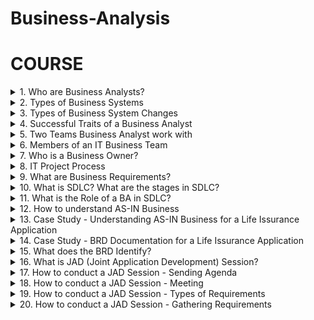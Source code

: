 # Business-Analysis

# COURSE

<details>
<summary>1. Who are Business Analysts? </summary>

## Who are Business Analysts?

- Business Analysts were also called Systems Analysts.
- Business Analysts analyze Business Systems to enable change in an enterprise, by defining needs and recommending solutions that deliver value to stakeholders.
- Business Analysts gather requirements with respect to any changes to be made to Internal or External Business Systems.
  
</details>

<details>
<summary>2. Types of Business Systems </summary>

## Types of Business Systems:

1. Internal System - These are systems used by employees or staff of the organisation. eg. Salesforce, POS Systems.
2. External System - These are systems used by the customers. eg. Self-Checkout Machines, A Company Website.

![image](https://github.com/omeatai/src-Business-Analysis/assets/32337103/9237b3f4-da26-4443-a2bf-cc4d042ceb15)

</details>

<details>
<summary>3. Types of Business System Changes </summary>
  
## Types of Business System Changes

1. New System - This is creating a stand-alone system or new product.
2. System Enhancement - This is adding more features or changes to an existing System.
3. System Re-engineering - This is completely upgrading the system to a new platform to replace the old system. Reverse Engineering can be used to capture requirements.

![image](https://github.com/omeatai/src-Business-Analysis/assets/32337103/715673b1-34e6-4b1e-b672-63869a5f1d1f)
![image](https://github.com/omeatai/src-Business-Analysis/assets/32337103/03388173-8c21-45b8-97b1-086125806d0b)

</details>

<details>
<summary>4. Successful Traits of a Business Analyst </summary>
  
## Successful Traits of a Business Analyst

1. Interpersonal Skills - Ability to be a people person
2. Elicitation Skills - Ability to Ask Questions
3. Documentation Skills - Ability to Take Notes
4. Communication Skills
5. Listening Skills

</details>

<details>
<summary>5. Two Teams Business Analyst work with </summary>
  
## Two Teams Business Analyst work with

1. Business Team (Stakeholders)
2. IT Project Team

![image](https://github.com/omeatai/src-Business-Analysis/assets/32337103/1c9fbad3-4977-460b-9d3e-6db71ade775c)

</details>

<details>
<summary>6. Members of an IT Business Team </summary>
  
## Members of an IT Business Team

1. Project Manager
2. Business Analyst
3. System Architect
4. Developers or Programmers
5. Database Administrator (DBA)
6. Quality Assurance or Analyst (QA)

### Project Manager

- Manages the IT Team
- Makes sure the Project is completed in the given timeframe
- Defines budget based on Scope
- Provides status update of project

### Business Analyst

- Elicits and documents High-level Requirements (Scope) within Business Requirements document
- Analyses scope and breaks down High-level requirements into Functional Requirements Document(FRD), Use Cases, or User Stories

### Systems Analyst

- Creates System Design based on requirements

### Developers or Programmers

- Writes code based on requirements

### Database Administrator (DBA)

- Designs the Database and creates fields for inputs from the system
- Saves the Data in the Database

### Quality Assurance or Analyst (QA)

- Ensures that the changes made to the system meet the requirements
- Tests the system

![image](https://github.com/omeatai/src-Business-Analysis/assets/32337103/71369790-4e5d-4046-bb4a-13465d816094)
![image](https://github.com/omeatai/src-Business-Analysis/assets/32337103/4f29d344-c52b-47c7-9d22-0c29e9628ce2)

</details>

<details>
<summary>7. Who is a Business Owner? </summary>

## Who is a Business Owner?

- A Business Owner is responsible for running the LOB of an Organisation.
- They identify the need of an IT Project
- They are the Project Sponsor
- L.O.B - Line of Business
- Project Sponsor - Financially responsible for the Project

![image](https://github.com/omeatai/src-Business-Analysis/assets/32337103/6a6725c9-9ad8-4a95-b82e-625c3aca2055)

</details>

<details>
<summary>8. IT Project Process </summary>
  
## IT Project Process

- The Business Owner hires a Project Manager
- The Project Manager hires the IT Team
- The IT Team will ask the Business Owner for a Business Requirement Document (BRD) to know what change is to be made
- The Business Analyst will setup meetings and elicit needs to create a BRD with high-level requirements (scope) in the absence of none
- The Project Manager will create a Project Charter to determine how much Time + Budget will be required for the Project
- A Project Kickoff meeting is conducted to start the project
- This leads to the start of the Software/System Developement Life Cycle (SDLC)

![image](https://github.com/omeatai/src-Business-Analysis/assets/32337103/9fb21cdc-3cfe-46b7-8753-46c551643679)
![image](https://github.com/omeatai/src-Business-Analysis/assets/32337103/2fa73dfe-c2e3-46d3-ac3e-89d1329c55ed)

</details>

<details>
<summary>9. What are Business Requirements? </summary>
  
## What are Business Requirements?

- Business Requirements are high level requirements used to define the project goals
- Every Business Requirements would identify a functionality that can be performed within a system

<img width="929" alt="image" src="https://github.com/omeatai/src-Business-Analysis/assets/32337103/8acf0504-67d2-42ed-8210-a30c5f31d391">
<img width="929" alt="image" src="https://github.com/omeatai/src-Business-Analysis/assets/32337103/2b2959ed-84e7-41ba-b904-91c0b9c9db44">

</details>

<details>
<summary>10. What is SDLC? What are the stages in SDLC? </summary>

## What is SDLC? What are the stages in SDLC?

- SDLC is Software/System Developement Life Cycle
- SDLC is the Life cycle of the Product

## Stages in SDLC

1. Requirements Gathering
2. Analysis
3. Design
4. Implementation
5. Testing
6. Deployment

![image](https://github.com/omeatai/src-Business-Analysis/assets/32337103/04046b3a-be77-4162-ad43-adcb196bf844)

1. Requirements Gathering -

- The Business Analyst will elicit from the Business Owner the scope of the project.
- The Business Owner will help the Business Analyst identify who the SMEs are for each module.
- The Business Owner will refer the Business Analyst to the SME to gather more high-level requirements for the project.
- The Business Analyst will set up meetings with the SME to gather the requirements.
- SME - Subject Matter Expert

2. Analysis -

- At this stage, the Business Requirements Document is created. 
- All the high-level requirements that the BA has gathered in the requirement gathering phase are now refined into Functional Requirements Documents, Use Cases or User Stories.
- The Requirements Freeze Date is set - This is the last day of the analysis or making changes to the requirements when the stakeholders sign-off on the BRD.

3. Design -

- The System Architect creates the design based on the requirements.

4. Implementation -

- The developers or the programmers implement the designs for the project using code according to the business requirements.
- The developers write the code while the DBA start creating the database.
- If the developers have any technical question, they go to the System Architect.
- If the developers have any requirements related question, they go to the Business Analyst.

5. Testing -

- The QA ensures that the system is working according to the requirements documented by the BA.

6. Deployment -

- At the deployment stage, the IT Team ensures that when the deliverable is released, it's working fine and all the changes are live without any issues or errors.

![image](https://github.com/omeatai/src-Business-Analysis/assets/32337103/e08a8609-e8bb-442c-bacb-258cfcf45e7c)

</details>

<details>
<summary>11. What is the Role of a BA in SDLC? </summary>
  
## What is the Role of a BA in SDLC?

The role as a Business Analyst in SDLC is:

- To understand the AS-IS business
- To understand the business requirements or changes to be made to the system
- To become a subject matter expert for the team when implementing changes
- The BA is the power user of the System

![image](https://github.com/omeatai/src-Business-Analysis/assets/32337103/546bf94d-d2d3-47bb-9cc1-556f68759618)

</details>

<details>
<summary>12. How to understand AS-IN Business </summary>
  
## How to understand AS-IN Business

- Read existing business process documents and familiarize with business processes and jargons.
- Understand the current system in a sandbox environment.

### Question-

If given an opportunity to work with us, how will you get up to speed? If Introduced to a new business domain, what steps would you take to understand the domain?

### Answer-

- I would start understanding the new business domain by reading the existing "Business Process Documents" so that I can familiarize myself with the AS-IS business processes.
- I would also make sure that I understand all the "Business Jargons" associated with the project scope.
- I would also understand the current system in a "Sandbox DEV Environment".
- While I do this I would compile a list of questions that may arise and would elicit answers by talking to a designated mentor or SME (Subject Matter Expert).

</details>

<details>
<summary>13. Case Study - Understanding AS-IN Business for a Life Issurance Application </summary>

## Case Study - Understanding AS-IN Business for a Life Issurance Application

<img width="960" alt="image" src="https://github.com/omeatai/src-Business-Analysis/assets/32337103/a8039880-5785-46fd-8fa3-f91e4548b51b">

</details>

<details>
<summary>14. Case Study - BRD Documentation for a Life Issurance Application </summary>

## Case Study - BRD Documentation for a Life Issurance Application

<img width="960" alt="image" src="https://github.com/omeatai/src-Business-Analysis/assets/32337103/f2f33894-dd74-4db9-af82-2338ddf0b18e">
<img width="960" alt="image" src="https://github.com/omeatai/src-Business-Analysis/assets/32337103/ea91b236-dea7-4bd0-b6ce-c7c219002701">

</details>

<details>
<summary>15. What does the BRD Identify? </summary>

## What does the BRD Identify?

### The Business Requirement Document (BRD) identifies the following:

- The Current Business Problems
- The Solutions
- The Systems impacted
- Assumptions or Dependencies
- The Scope and Goals of the Project

![image](https://github.com/omeatai/src-Business-Analysis/assets/32337103/efa882aa-1a03-496b-836e-4fc19d5cfeb7)

</details>

<details>
<summary>16. What is JAD (Joint Application Development) Session? </summary>

## What is JAD (Joint Application Development) Session?

- A JAD Session is a brainstorming session used to get the requirements and is participated by SMEs, The BA Team, Senior Developer and a System Architect.
  - The SMEs give the requirements.
  - The BAs gather the requirements.
  - The Senior Developer and System Architect help to identify the technical feasibility of the requirements.
- The BA Roles = Facilitator (Senior Business Analyst) + Scribe
  - The Facilitator - Moderates the JAD Session, Makes sure discussions follows agenda of the meeting, Ensures that the right questions are asked.
  - The Scribe - Documents the requirements that have been finalized.

![image](https://github.com/omeatai/src-Business-Analysis/assets/32337103/4fd7d81d-8e8d-4443-884d-e7cbaf45bd82)
![image](https://github.com/omeatai/src-Business-Analysis/assets/32337103/097869a0-4575-4dd4-ad98-42b5f06ed09d)

</details>

<details>
<summary>17. How to conduct a JAD Session - Sending Agenda </summary>

## How to conduct a JAD Session - Sending Agenda

- Before a few days of the JAD session, the BA shall create a JAD session Agenda and send it across to the JAD participants.
- Include the following to the Agenda:
   - Meeting Title,
   - Meeting Date,
   - Meeting Time (1-2 hours),
   - Location (which conference room),
   - Participants (add all invitee names),
   - Open Questions,
   - Goals and Objectives.
- Lockup session - All day session (morning to Evening)
- Open Questions - Questions SMEs have not yet answered
- Goals and Objectives come from the business requirements

![image](https://github.com/omeatai/src-Business-Analysis/assets/32337103/f501cec2-2d45-4506-92c0-009fe9366d94)
![image](https://github.com/omeatai/src-Business-Analysis/assets/32337103/50615f84-2da7-4805-8af0-00e17679cc37)

</details>

<details>
<summary>18. How to conduct a JAD Session - Meeting </summary>

## How to conduct a JAD Session - Meeting

- On the day of the JAD session, the BA shall introduce all the JAD participants and discuss the goals and objectives of the JAD session.
- The BA shall review open questions from the previous JAD session if any.
- The BA shall start the brainstorming session and identify the following for every business requirement:
  - Business Rules
  - Functional Requirements
  - User Interface (UI)  
- Business Rules
  - Eg. Only issue insurance to clients below 65 years old.
  - Eg. 2-day shipping for Prime customers in Amazon.
  - Eg. Students get 6 months of Free Prime membership in Amazon.
  - Eg. If Deposit type is Cash, and Deposit amount is above $10000, fill a Form.
  - Eg. When opening investment account, perform AML (Anti-Money Laundering) and KYC (Know Your Customer) checks on customers.
  - Ensure that business rule is not violated in the system.
  - Business Rules are Business constraints that arise because of any of the following 2 reasons:
    - Operating procedures created by the business.
    - Regulations enforced by the Government.
- Functional Requirements
  - Requirements which indicates a function that can be done within the system.
  - Eg. System should allow the user to set up recurring payments.
  - Eg. System should allow the user to edit recurring payment.
  - Eg. System should allow the user to export data to an Excel Spreadsheet.
  - Any function that could be done in the system is classified as a functional requirement.
- User Interface (UI) Requirements
  - The layout of the data on the screen
  - The entire screen that you see is your user interface.
  - Different Elements used to design a User Interface:
    - Text Box - It allows the user to enter free form text.
    - Dropdown menu - It allows the user to have multiple options that they can select from.
    - Radio Buttons - In Radiobutton you can choose only one option.
    - Check Boxes - In checkbox, you can choose multiple options.
    - Hyperlink -When you click on it, something happens, an action is performed.
    - Command Button - It executes a command and triggers some action.
- Wireframe - Screen mockup

![image](https://github.com/omeatai/src-Business-Analysis/assets/32337103/c834f9c3-f79c-4e4a-b658-6a21fd4182c3)
![image](https://github.com/omeatai/src-Business-Analysis/assets/32337103/224c56b8-f720-42ac-b261-3ff07efc7740)
![image](https://github.com/omeatai/src-Business-Analysis/assets/32337103/9b0b9140-1de7-4cd7-87c2-b93c57cfed71)

</details>

<details>
<summary>19. How to conduct a JAD Session - Types of Requirements </summary>

## How to conduct a JAD Session - Types of Requirements

- Functional Requirements
  - Requirements which indicates a function that can be done within the system.
  - Any function that could be done in the system is classified as a functional requirement.
- Non-Functional Requirements - Any requirements which does not indicate a functionality of the system is a non-functional requirement.
  - UI Requirements - How the fields are laid out. It's how the screen is displayed.
  - Performance Requirements - How fast the system works, performance of the system.
  - Scalability Requirements - Scalability refers to how much load, how much volume the system can handle.
  - Security Requirements - Database has to be secured and no one should be able to access the database if they are not authorized to access.

![image](https://github.com/omeatai/src-Business-Analysis/assets/32337103/d3f3a965-a2f6-4202-9600-b0874358c208)
![image](https://github.com/omeatai/src-Business-Analysis/assets/32337103/ca65e10f-e4c1-4717-a51c-15de10c39eb3)

</details>

<details>
<summary>20. How to conduct a JAD Session - Gathering Requirements </summary>

## How to conduct a JAD Session - Gathering Requirements

- Always ask Open-Ended Questions.
  - Closed-Ended Question: So would you like tea or coffee?
  - Open-Ended Question: What would you like to drink?
- Take Notes while discussing the business requirements
  - Ability for the user to register
    - 1. How should they register?
      - Answer: I want a link called "online banking" to be displayed on the home page.
    - 2. Where do you want the link to register to be displayed?
    - 3. What happens when you click on the link? 
  - Ability for the user to login

![image](https://github.com/omeatai/src-Business-Analysis/assets/32337103/5193ed92-c8e6-4eaa-85f8-1c5ef4c4f225)


# #END</details>






